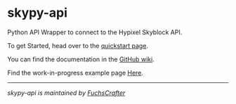# skypy-api

Python API Wrapper to connect to the Hypixel Skyblock API.

To get Started, head over to the [quickstart page](https://fuchscrafter.github.io/skypy/quickstart).

You can find the documentation in the [GitHub wiki](https://github.com/FuchsCrafter/skypy/wiki).

Find the work-in-progress example page [Here](https://fuchscrafter.github.io/skypy/examples/).

***
*skypy-api is maintained by [FuchsCrafter](https://github.com/FuchsCrafter)*
